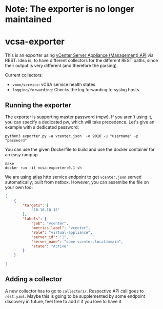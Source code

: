 # Note: The exporter is no longer maintained

# vcsa-exporter

This is an exporter using [vCenter Server Appliance (Management) API](https://code.vmware.com/apis/60/vcenter-server-appliance-management) via REST. 
Idea is, to have different collectors for the different REST paths, since their output is very different (and therefore the parsing).

Current collectors:
* `vmon/service`: vCSA service health states.
* `logging/forwarding`: Checks the log forwarding to syslog hosts.

## Running the exporter

The exporter is supporting master password (mpw). If you aren't using it, you can specify a dedicated pw, which will take precedence. Let's give an example with a dedicated password:

```
python3 exporter.py -a vcenter.json  -o 9010 -u "username" -p "password"
```

You can use the given Dockerfile to build and use the docker container for an easy rampup

```
make
docker run -it vcsa-exporter:0.1 sh
```

We are using [atlas](https://github.com/sapcc/atlas) http service endpoint to get `vcenter.json` served automatically; built from netbox. However, you can assemlbe the file on your own too:

```json
[
    {
        "targets": [
            "10.10.10.15"
        ],
        "labels": {
            "job": "vcenter",
            "metrics_label": "vcenter",
            "role": "virtual-appliance",
            "server_id": "1",
            "server_name": "some-vcenter.localdomain",
            "state": "Active"
        }
    }

]
```

## Adding a collector

A new collector has to go to `collectors/`. Respective API call goes to `rest.yaml`.
Maybe this is going to be supplemented by some endpoint discovery in future, feel free to add it if you love to have it.
